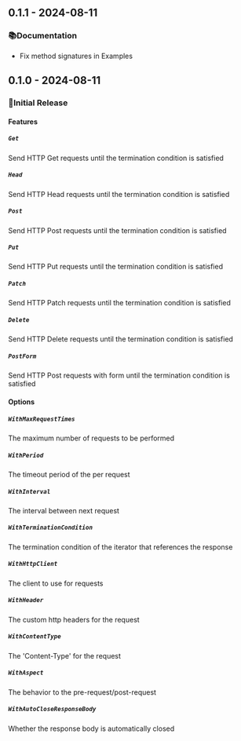 ## 0.1.1 - 2024-08-11

### 📚Documentation

- Fix method signatures in Examples

## 0.1.0 - 2024-08-11

### 🎉Initial Release

#### Features

##### `Get` 

Send HTTP Get requests until the termination condition is satisfied

##### `Head`  

Send HTTP Head requests until the termination condition is satisfied

##### `Post`  

Send HTTP Post requests until the termination condition is satisfied

##### `Put`  

Send HTTP Put requests until the termination condition is satisfied

##### `Patch`  

Send HTTP Patch requests until the termination condition is satisfied

##### `Delete`  

Send HTTP Delete requests until the termination condition is satisfied


##### `PostForm`  

Send HTTP Post requests with form until the termination condition is satisfied

#### Options

##### `WithMaxRequestTimes`

The maximum number of requests to be performed

##### `WithPeriod`

The timeout period of the per request

##### `WithInterval`

The interval between next request

##### `WithTerminationCondition`

The termination condition of the iterator that references the response

##### `WithHttpClient`

The client to use for requests

##### `WithHeader`

The custom http headers for the request

##### `WithContentType`

The 'Content-Type' for the request

##### `WithAspect`

The behavior to the pre-request/post-request

##### `WithAutoCloseResponseBody`

Whether the response body is automatically closed
